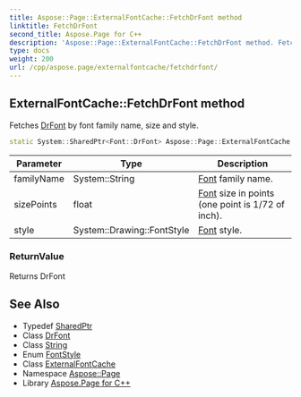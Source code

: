 ```yaml
---
title: Aspose::Page::ExternalFontCache::FetchDrFont method
linktitle: FetchDrFont
second_title: Aspose.Page for C++
description: 'Aspose::Page::ExternalFontCache::FetchDrFont method. Fetches DrFont by font family name, size and style in C++.'
type: docs
weight: 200
url: /cpp/aspose.page/externalfontcache/fetchdrfont/
---
```

## ExternalFontCache::FetchDrFont method


Fetches [DrFont](../) by font family name, size and style.

```cpp
static System::SharedPtr<Font::DrFont> Aspose::Page::ExternalFontCache::FetchDrFont(System::String familyName, float sizePoints, System::Drawing::FontStyle style)
```


| Parameter | Type | Description |
| --- | --- | --- |
| familyName | System::String | [Font](../../../aspose.page.font/) family name. |
| sizePoints | float | [Font](../../../aspose.page.font/) size in points (one point is 1/72 of inch). |
| style | System::Drawing::FontStyle | [Font](../../../aspose.page.font/) style. |

### ReturnValue

Returns DrFont

## See Also

* Typedef [SharedPtr](../../../system/sharedptr/)
* Class [DrFont](../../../aspose.page.font/drfont/)
* Class [String](../../../system/string/)
* Enum [FontStyle](../../../system.drawing/fontstyle/)
* Class [ExternalFontCache](../)
* Namespace [Aspose::Page](../../)
* Library [Aspose.Page for C++](../../../)
